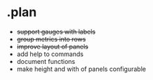 # .plan

- ~~support gauges with labels~~
- ~~group metrics into rows~~
- ~~improve layout of panels~~
- add help to commands
- document functions
- make height and with of panels configurable
